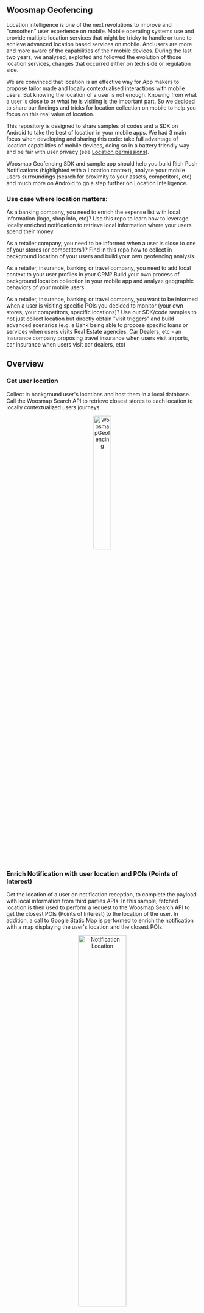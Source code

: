 ## Woosmap Geofencing

Location intelligence is one of the next revolutions to improve and "smoothen" user experience on mobile.
Mobile operating systems use and provide multiple location services that might be tricky to handle or tune to achieve advanced location based services on mobile. And users are more and more aware of the capabilities of their mobile devices.
During the last two years, we analysed, exploited and followed the evolution of those location services, changes that occurred either on tech side or regulation side.

We are convinced that location is an effective way for App makers to propose tailor made and locally contextualised interactions with mobile users.
But knowing the location of a user is not enough. Knowing from what a user is close to or what he is visiting is the important part. So we decided to share our findings and tricks for location collection on mobile to help you focus on this real value of location.

This repository is designed to share samples of codes and a SDK on Android to take the best of location in your mobile apps.
We had 3 main focus when developing and sharing this code: take full advantage of location capabilities of mobile devices, doing so in a battery friendly way and be fair with user privacy (see [Location permissions](https://github.com/woosmap/woosmap-geofencing-android-sdk/blob/master/doc/CheckLocationpermissions.md)).

Woosmap Geofencing SDK and sample app should help you build Rich Push Notifications (highlighted with a Location context), analyse your mobile users surroundings (search for proximity to your assets, competitors, etc) and much more on Android to go a step further on Location Intelligence.

### Use case where location matters:

As a banking company, you need to enrich the expense list with local information (logo, shop info, etc)? Use this repo to learn how to leverage locally enriched notification to retrieve local information where your users spend their money.

As a retailer company, you need to be informed when a user is close to one of your stores (or competitors’)? Find in this repo how to collect in background location of your users and build your own geofencing analysis.

As a retailer, insurance, banking or travel company, you need to add local context to your user profiles in your CRM? Build your own process of background location collection in your mobile app and analyze geographic behaviors of your mobile users.

As a retailer, insurance, banking or travel company, you want to be informed when a user is visiting specific POIs you decided to monitor (your own stores, your competitors, specific locations)? Use our SDK/code samples to not just collect location but directly obtain "visit triggers" and build advanced scenarios (e.g. a Bank being able to propose specific loans or services when users visits Real Estate agencies, Car Dealers, etc - an Insurance company proposing travel insurance when users visit airports, car insurance when users visit car dealers, etc)

##  Overview

### Get user location

Collect in background user's locations and host them in a local database. Call the Woosmap Search API to retrieve closest stores to each location to locally contextualized users journeys.

<p align="center">
  <img alt="WoosmapGeofencing" src="https://github.com/woosmap/woosmap-geofencing-android-sdk/raw/master/assets/WoosmapGeofencing1.png" width="30%">
</p>

### Enrich Notification with user location and POIs (Points of Interest)
Get the location of a user on notification reception, to complete the payload with local information from third parties APIs.
In this sample, fetched location is then used to perform a request to the Woosmap Search API to get the closest POIs (Points of Interest) to the location of the user. In addition, a call to Google Static Map is performed to enrich the notification with a map displaying the user's location and the closest POIs.

<p align="center">
  <img alt="Notification Location" src="https://github.com/woosmap/woosmap-geofencing-android-sdk/raw/master/assets/2Markers.png" width="50%">
</p>

### Detect Visits (spending time at one place) of your users
Get the location and the time spent when a user is visiting places. Once again use the Woosmap Search API if needed to detect if your users visit you stores, your competitors or POI you may want to monitor.

<p align="center">
  <img alt="Visit" src="https://github.com/woosmap/woosmap-geofencing-android-sdk/raw/master/assets/visit.png" width="50%">
</p>

### Detect Zone of Interest (cluster) of your users
Identify areas of interest for your users (location where they spend time, once or recurrently).
<p align="center">
  <img alt="Visit" src="https://github.com/woosmap/woosmap-geofencing-android-sdk/raw/master/assets/ZOI.png" width="50%">
</p>

##  Pre-requisites
- Android SDK 24+ (tested Android Virtual Device, but no real devices)  - Android SDK 26 (tested on real devices)
- Android Build Tools
- Android Support Repository
- Firebase Credentials
- OjAlgo dependency [https://www.ojalgo.org/](https://www.ojalgo.org/)

### Installation
* This sample uses the Gradle build system. To build this project, use the "gradlew build" command or use "Import Project" in Android Studio.
* Get config file for your Android app
* Compile and install the mobile app onto your mobile device.
* Download Firebase config file:
   1.  Sign in to Firebase, then open your project.
   2.  Click <img src="https://storage.googleapis.com/support-kms-prod/vMSwtm9y2uvHQAg2OfjmWpsBMtG4xwSIPWxh" alt="the Settings icon" width="2%">, then select  **Project settings**.
   3.  In the  **Your apps**  card, select the package name of the app for which you need a config file.
   4.  Click  ![](https://lh3.googleusercontent.com/F_l_k73LFMmhZzlG3uUxR85785RlZFMYIszJFNl6Xq4k_xMLdgotg_O95JGyk8bSlQ=w24) **google-services.json**, then add it to your app.
 * If you don't config Firebase and don't add the file **google-services.json** to compile the project. So remove the below line from your app-level build.gradle in the app who triggered parsing.
```java
apply plugin: 'com.google.gms.google-services'
```

### Get Keys
* Get the token in the log debug.
* If you want a map in the notification and a map in your app, get Google Maps API Key for requesting a static map (see [Google documentation](https://developers.google.com/maps/documentation/maps-static/get-api-key))
<p align="center">
   <img src="https://github.com/woosmap/woosmap-geofencing-android-sdk/raw/master/assets/GmapStatic.png" alt="Google map Static" width="50%">
</p>

<p align="center">
   <img src="https://github.com/woosmap/woosmap-geofencing-android-sdk/raw/master/assets/appMap.png" alt="Google map in app" width="50%">
</p>


* If you want to retrieve the closest store to the user's location, load your assets in a Woosmap Project and get a Woosmap Key API (see [Woosmap developer documentation](https://developers.woosmap.com/get-started).)
<p align="center">
   <img src="https://github.com/woosmap/woosmap-geofencing-android-sdk/raw/master/assets/SearchAPIList.png" alt="Search API" width="50%">
</p>
<p align="center">
   <img src="https://github.com/woosmap/woosmap-geofencing-android-sdk/raw/master/assets/SearchAPIonly.png" alt="Search API" width="50%">
</p>

* If you don't use any third party API and don’t define API keys, the notification and the app will only display the location (lat/long) of the user.
<p align="center">
   <img src="https://github.com/woosmap/woosmap-geofencing-android-sdk/raw/master/assets/userLocation.png" alt="User Location" width="50%">
</p>

<p align="center">
   <img src="https://github.com/woosmap/woosmap-geofencing-android-sdk/raw/master/assets/userLocationApp.png" alt="User Location" width="50%">
</p>

## Usage
The first step that should always be done each time your app is launched (in Foreground AND Background) is to set your Woosmap Private key Search API. This should be done as early as possible in your `mainActivity` on the method `onCreate`.

### Import and instanciate Woosmap library

Instanciate Woosmap and set keys:
```java
@Override
protected void onCreate(Bundle savedInstanceState) {
    super.onCreate(savedInstanceState);
    setContentView(R.layout.activity_main);

   // Set Keys
   WoosmapSettings.privateKeySearchAPI = "";
   WoosmapSettings.privateKeyGMPStatic = "";

    // Instanciate woosmap object
    this.woosmap = Woosmap.getInstance().initializeWoosmap(this);


    this.woosmap.setLocationReadyListener(new WoosLocationReadyListener());
    this.woosmap.setSearchAPIReadyListener (new WoosSearchAPIReadyListener ());
    this.woosmap.setVisitReadyListener (new WoosVisitReadyListener ());

    // Visit Detection Enable
    this.woosmap.setVisitEnable (true);

    // For android version >= 8 you have to create a channel or use the woosmap's channel
    if (Build.VERSION.SDK_INT >= Build.VERSION_CODES.O) {
        this.woosmap.createWoosmapNotifChannel();
    }
}
@Override
public void onResume() {
    super.onResume();
    if (checkPermissions()) {
        Log.d("WoosmapGeofencing", "Permission OK");
        this.woosmap.onResume();
    } else {
        Log.d("WoosmapGeofencing", "Permission NOK");
        requestPermissions();
    }
}

@Override
public void onPause(){
    super.onPause();
    Log.d("WoosmapGeofencing", "BackGround");
    if (checkPermissions()) {
        this.woosmap.onPause();
    }
}
```

To get Google map in the app, add your GMP SDK android key in the manifest:
```xml
<?xml version="1.0" encoding="utf-8"?>
<manifest xmlns:android="http://schemas.android.com/apk/res/android"
    package="com.webgeoservices.sample">

    <uses-permission android:name="android.permission.INTERNET" />
    ...
   ...

    <application
      ...
      ...

       <meta-data
            android:name="com.google.android.geo.API_KEY"
            android:value="GMP_KEY"/>

    </application>

</manifest>
```

To work properly, you have to instanciate the Woosmap object in the onCreate function and call Woosmap's onResume and onPause functions.

### Configure filters to refresh location and activate visits detection

You can make filters:
* Time to refresh user's location in seconds:
```java
static public int currentLocationTimeFilter = 0;
```
* Distance to refresh user's location in meter:
```java
static public int currentLocationDistanceFilter = 0;
```
* Time to request Search API in seconds:
```java
static public int searchAPITimeFilter = 0;
```
* Distance to request Search API  in meter:
```java
static public int searchAPIDistanceFilter = 0;
```
* Accuracy of the location in meters:
```java
static public int accuracyFilter = 100;
```
* Distance detection threshold for visits:
```java
static public double distanceDetectionThresholdVisits = 25.0;
```

* Duration in seconds for detection of visits to show and to create ZOI :
```java
static public long minDurationVisitDisplay = 60
 ```
 * Delay for outdated notification in seconds:
```java
static public int outOfTimeDelay = 300;
 ```
To apply filters,  set the filters in singleton `WoosmapSettings` like this:
```java
WoosmapSettings.currentLocationTimeFilter = 30;
```

The default parameters were determined by testing in real conditions in order to obtain the best data while consuming little battery, you can modify them according to your use cases.

### Retrieve User Location

In your `mainActivity`, create a Listener connect to the interface `Woosmap.LocationReadyListener` and set a callback to retrieve user current location.

```java
public class WoosLocationReadyListener implements Woosmap.LocationReadyListener
{
    public void LocationReadyCallback(Location location)
    {
        onLocationCallback(location);
    }
}

private void onLocationCallback(Location currentLocation) {
    ...
}
```

### Retrieve POIs from Search API

In your `mainActivity`, create a listener connected to the interface `Woosmap.SearchAPIReadyListener` and set a callback to retrieve POIs from the Search API request.
```java
public class WoosSearchAPIReadyListener implements Woosmap.SearchAPIReadyListener
{
    public void SearchAPIReadyCallback(POI poi)
    {
        onPOICallback(poi);
  }
}

private void onPOICallback(POI poi) {
    // get POI
}
```

### Retrieve visit detection

In your `mainActivity`, create a listener connected to the interface `Woosmap.VisitReadyListener` and set a callback to retrieve visits.
```java
private void onPOICallback(POI poi) {
    new POITask(getApplicationContext (),this).execute();
}

public class WoosVisitReadyListener implements Woosmap.VisitReadyListener
{
    public void VisitReadyCallback(Visit visit)
    {
        onVisitCallback(visit);
  }
}

private void onVisitCallback(Visit visit) {
    // get visit
}
```

### Retrieve Zone of Interest
ZOIs are built from visits, grouped by proximity. We use the Fast Incremental Gaussian Mixture Model of classification Algorithm  [FIGMM](https://journals.plos.org/plosone/article?id=10.1371/journal.pone.0139931) to build and update our ZOI according to visits recurrency along time.

you can recover the ZOIs generated by making a request in the database.
```java
ZOI[] ZOIList = WoosmapDb.getInstance(mContext, true).getZOIsDAO().getAllZois();
```

Each ZOI includes the following informations:

 - The list of id visits included in this ZOI

```java
public ArrayList<String> idVisits = new ArrayList<>();
```

 - The latitude and longitude of the center of the ZOI (useful if you need to qualify the place of the visit with a search request over POIs or assets)

```java
public double lngMean;
```
```java
public double latMean;
```

 - Age is used to determine if a ZOI should be deleted by the algorithm *(only for calculation of ZOI)*

```java
public double age;
```

 - Represents the number of visits used to build the ZOI  *(only for calculation of ZOI)*

```java
public double accumulator;
```

 - The covariance determinant  *(only for calculation of ZOI)*

```java
public double covariance_det;
```

 - Estimation of probability  *(only for calculation of ZOI)*

```java
public double prior_probability;
```

 - The covariance of a cluster  *(only for calculation of ZOI)*

```java
public double x00Covariance_matrix_inverse;
public double x01Covariance_matrix_inverse;
public double x10Covariance_matrix_inverse;
public double x11Covariance_matrix_inverse;
```

 - This is the [Well-known text representation of geometry](https://en.wikipedia.org/wiki/Well-known_text_representation_of_geometry) of the ZOI polygon.
 For your tests, if you need to explore those WKT and see what they look like on a map, you can use this tool [https://arthur-e.github.io/Wicket/sandbox-gmaps3.html](https://arthur-e.github.io/Wicket/sandbox-gmaps3.html).

```java
public String wktPolygon;
```

 - The entry date for the first ZOI visit

```java
public long startTime;
```

 - The exit date of the last ZOI visit

```java
public long endTime;
```

 - The duration of all the accumulated visits of the ZOI

```java
public long duration;
```

### Enable location after a device reboot
#### Create the BroadcasReceiver
To collect location after a device reboot without having to relaunch the application, you have to create a Broadcast which launches the jobInstantService `WoosmapRebootJobService` when it receives the BOOT_COMPLETED event.
```java
package com.webgeoservices.sample;

import android.content.BroadcastReceiver;
import android.content.Context;
import android.content.Intent;

import com.webgeoservices.woosmapGeofencing.WoosmapRebootJobService;

public class RunOnStartup extends BroadcastReceiver {

    public void onReceive(Context context, Intent intent) {
        if ("android.intent.action.BOOT_COMPLETED".equals(intent.getAction())) {
            WoosmapRebootJobService.enqueueWork(context, new Intent());
  }
    }
}
```

#### Add the BroadcastReceiver to the Manifest
Add the permission `android.permission.RECEIVE_BOOT_COMPLETED`
```
<uses-permission android:name="android.permission.RECEIVE_BOOT_COMPLETED" />
```
Then, just declare your receiver in the Manifest.xml in the application bloc

```
<receiver android:name=".RunOnStartup">
    <intent-filter>
        <action android:name="android.intent.action.BOOT_COMPLETED"/>
        <category android:name="android.intent.category.DEFAULT" />
    </intent-filter>
</receiver>
```

## Simulate Notification
-   Get the notification token in the log debug or on the main screen of the demo app.

-   Install the app PushNotification from the github repo: [https://github.com/onmyway133/PushNotifications](https://github.com/onmyway133/PushNotifications). This desktop app will help you simulate notification sending if you do not have any other Notification Solutions.

-   Enter your server key: [https://github.com/onmyway133/PushNotifications#android-server-key](https://github.com/onmyway133/PushNotifications#android-server-key)

-   Enter a message in json format like this "{"location":"1","timestamp":"1589288354"}". The object "location" allows to have a location (lat/long) displayed in the notification. The "timestamp" object validates the delay between the server time and the mobile time to check if the retrieved location is not outdated (if difference between server and mobile time is greater than 300 sec, notification will not be displayed).

-   If you want to send notification directly from an Android app, you can use this project: [https://github.com/megamendhie/Notify](https://github.com/megamendhie/Notify). Change the code to enter the server key and the notification token of the app to target.



## Additional Documentation

* [Enabling Location](https://github.com/woosmap/woosmap-geofencing-android-sdk/blob/master/doc/EnablingLocation.md): To use location, first enable associated services on the user device. Find out here how to do it and more importantly what are the different permissions and consequences of choices made by the users.

* [Set up a Firebase Cloud Messaging](https://github.com/woosmap/woosmap-geofencing-android-sdk/blob/master/doc/SetupFirebaseCloudMessaging.md): Find out how to add Firebase Messaging to your App and regularly check if your notification token is up to date.

* [Handling messages](https://github.com/woosmap/woosmap-geofencing-android-sdk/blob/master/doc/HandlingMessages.md): If you are here, it’s because you want custom notifications. Find out here how to handle those.

* [Check Location permissions](https://github.com/woosmap/woosmap-geofencing-android-sdk/blob/master/doc/CheckLocationpermissions.md): Retrieve location from the OS location services to enrich your notification.

* [Check Timestamp of the payload](https://github.com/woosmap/woosmap-geofencing-android-sdk/blob/master/doc/CheckTimeStamp.md): Because differences may occur between sending time and reception time, you may need to check it before retrieving a location.

* [APIs request](https://github.com/woosmap/woosmap-geofencing-android-sdk/blob/master/doc/APIsrequest.md): Location of the mobile is one thing but knowing from what the mobile is close to is another thing. Find out here how to use Woosmap Search API to “geo contextualize” the location of your users.

* [Visit Algorithm](https://github.com/woosmap/woosmap-geofencing-android-sdk/blob/master/doc/VisitAlgorithm.md): Find a diagram explaining how the visits algorithm works.

* [ZOI Algorithm](https://github.com/woosmap/woosmap-geofencing-android-sdk/blob/master/doc/ZOIAlgorithm.md): Find out how ZOI are built from visits.


## Contributing

Pull requests are welcome. For major changes, please open an issue first to discuss what you would like to change.
Thank you for your suggestions!

## License
Woosmap Geofencing is released under the MIT License. See [LICENSE](https://github.com/woosmap/woosmap-geofencing-android-sdk/blob/master/LICENSE.md) file for details.